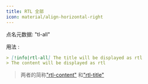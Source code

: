 ```yaml
---
title: RTL 全部
icon: material/align-horizontal-right
---
```


点名元数据: "tl-all"

用法 :

```md
> [!info|rtl-all] The title will be displayed as rtl
> The content will be displayed as rtl
```
> 两者的简称["rtl-content"](../content-styling/page-1.md)
> 和["rtl-title"](../title-styling/page-11.md)
